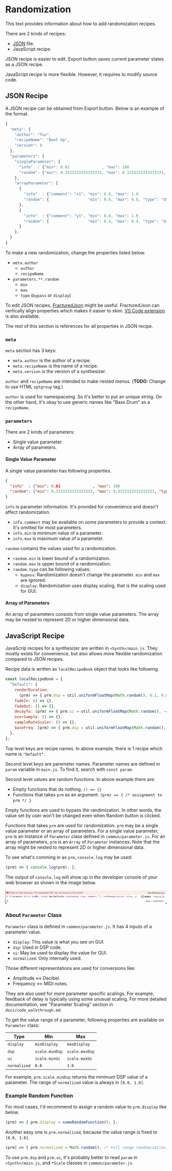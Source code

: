 # Randomization
This text provides information about how to add randomization recipes.

There are 2 kinds of recipes:

- [JSON](https://www.json.org) file.
- JavaScript recipe.

JSON recipe is easier to edit. Export button saves current parameter states as a JSON recipe.

JavaScript recipe is more flexible. However, it requires to modify source code.

## JSON Recipe
A JSON recipe can be obtained from Export button. Below is an example of the format.

```javascript
{
  "meta": {
    "author": "Tux",
    "recipeName": "Boot Up",
    "version": 0
  },
  "parameters": {
    "singleParameter": {
      "info"  : {"min": 0.01              , "max": 100                                 },
      "random": {"min": 0.3333333333333333, "max": 0.3333333333333333, "type": "bypass"}
    },
    "arrayParameter": [
      {
        "info"  : {"comment": "x1", "min": 0.0, "max": 1.0                   },
        "random": {                 "min": 0.6, "max": 0.6, "type": "display"}
      },
      {
        "info"  : {"comment": "y1", "min": 0.0, "max": 1.0                   },
        "random": {                 "min": 0.4, "max": 0.4, "type": "display"}
      }
    ],
  }
}
```

To make a new randomization, change the properties listed below.

- `meta.author`
  - `author`
  - `recipeName`
- `parameters.**.random`
  - `min`
  - `max`
  - `type` (`bypass` or `display`)

To edit JSON recipes, [FracturedJson](https://j-brooke.github.io/FracturedJson/) might be useful. FracturedJson can vertically align properties which makes it easier to skim. [VS Code extension](https://marketplace.visualstudio.com/items?itemName=j-brooke.fracturedjsonvsc) is also available.

The rest of this section is references for all properties in JSON recipe.

### `meta`
`meta` section has 3 keys:

- `meta.author` is the author of a recipe.
- `meta.recipeName` is the name of a recipe.
- `meta.version` is the version of a synthesizer.

`author` and `recipeName` are intended to make nested menus. (**TODO**: Change to use HTML `optgroup` tag.)

`author` is used for namespaceing. So it's better to put an unique string. On the other hand, it's okay to use generic names like "Bass Drum" as a `recipeName`.

### `parameters`
There are 2 kinds of parameters:

- Single value parameter.
- Array of parameters.

#### Single Value Parameter
A single value parameter has following properties.

```json
{
  "info"  : {"min": 0.01              , "max": 100                                 },
  "random": {"min": 0.3333333333333333, "max": 0.3333333333333333, "type": "bypass"}
}
```

`info` is parameter information. It's provided for convenience and doesn't affect randomization.

- `info.comment` may be available on some parameters to provide a context. It's omitted for most parameters.
- `info.min` is minimum value of a parameter.
- `info.max` is maximum value of a parameter.

`random` contains the values used for a randomization.

- `random.min` is lower bound of a randomization.
- `random.max` is upper bound of a randomization.
- `random.type` can be following values:
  - `bypass`: Randomization doesn't change the parameter. `min` and `max` are ignored.
  - `display`: Randomization uses display scaling, that is the scaling used for GUI.

#### Array of Parameters
An array of parameters consists from single value parameters. The array may be nested to represent 2D or higher dimensional data.

## JavaScript Recipe
JavaScrip recipes for a synthesizer are written in `<Synth>/main.js`. They mostly exists for convenience, but also allows more flexible randomization compared to JSON recipes.

Recipe data is written as `localRecipeBook` object that looks like following.

```javascript
const localRecipeBook = {
  "Default": {
    renderDuration:
      (prm) => { prm.dsp = util.uniformFloatMap(Math.random(), 0.1, 0.8); },
    fadeIn: () => {},
    fadeOut: () => {},
    decayTo: (prm) => { prm.ui = util.uniformFloatMap(Math.random(), -40, 0); },
    overSample: () => {},
    sampleRateScaler: () => {},
    baseFreq: (prm) => { prm.dsp = util.uniformFloatMap(Math.random(), 10, 90); },
  },
};
```

Top level keys are recipe names. In above example, there is 1 recipe which name is `"Default"`.

Second level keys are paremeter names. Parameter names are defined in `param` variable in `main.js`. To find it, search with `const param`.

Second level values are random functions. In above example there are:

- Empty functions that do nothing. `() => {}`
- Functions that takes `prm` as an argument. `(prm) => { /* assignment to prm */ }`

Empty functions are used to bypass the randimization. In other words, the value set by user won't be changed even when Random button is clicked.

Functions that takes `prm` are used for randomization. `prm` may be a single value parameter or an array of parameters. For a single value parameter, `prm` is an instance of `Parameter` class defined in `common/parameter.js`. For an array of parameters, `prm` is an `Array` of `Parameter` instances. Note that the array might be nested to represent 2D or higher dimensional data.

To see what's comming in as `prm`, `console.log` may be used:

```javascript
(prm) => { console.log(prm); },
```

The output of `console.log` will show up in the developer console of your web browser as shown in the image below.

![An image of a result of `console.log(prm)` showing up in developer console of Safari.`](img/randomization/console_log_of_prm.png)

### About `Parameter` Class
`Parameter` class is defined in `common/parameter.js`. It has 4 inputs of a parameter value.

- `display`: This value is what you see on GUI.
- `dsp`: Used in DSP code.
- `ui`: May be used to display the value for GUI.
- `normalized`: Only internally used.

Those different representations are used for conversions like:

- Amplitude <-> Decibel.
- Frequency <-> MIDI notes.

They are also used for more parameter specific scalings. For example, feedback of delay is typically using some unusual scaling. For more detailed documentation, see "Parameter Scaling" section in `docs/code_walkthrough.md`.

To get the value range of a parameter, following properties are available on `Parameter` class:

| Type         | Min            | Max            |
|--------------|----------------|----------------|
| `display`    | `minDisplay`   | `maxDisplay`   |
| `dsp`        | `scale.minDsp` | `scale.maxDsp` |
| `ui`         | `scale.minUi`  | `scale.maxUi`  |
| `normalized` | `0.0`          | `1.0`          |

For example, `prm.scale.minDsp` returns the minimum DSP value of a parameter. The range of `normalized` value is always in `[0.0, 1.0]`.

### Example Random Function
For most cases, I'd recommend to assign a random value to `prm.display` like below.

```javascript
(prm) => { prm.display = someRandomFunction(); },
```

Another easy one is `prm.normalized`, because the value range is fixed to `[0.0, 1.0]`.

```javascript
(prm) => { prm.normalized = Math.random(); /* Full range randomization. */ },
```

To use `prm.dsp` and `prm.ui`, it's probably better to read `param` in `<Synth>/main.js`, and `*Scale` classes in `common/parameter.js`.
